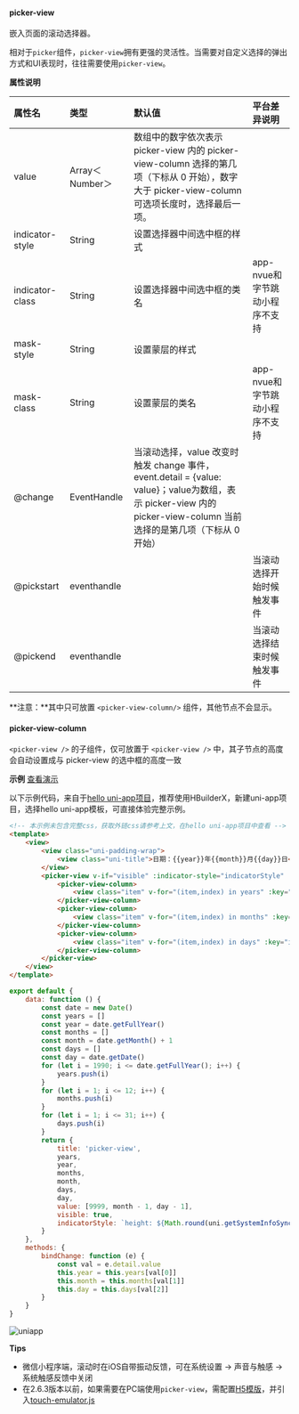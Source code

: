 #### picker-view

嵌入页面的滚动选择器。

相对于`picker`组件，`picker-view`拥有更强的灵活性。当需要对自定义选择的弹出方式和UI表现时，往往需要使用`picker-view`。

**属性说明**

|属性名|类型|默认值|平台差异说明|
|:-|:-|:-|:-|
|value|Array＜Number＞|数组中的数字依次表示 picker-view 内的 picker-view-column 选择的第几项（下标从 0 开始），数字大于 picker-view-column 可选项长度时，选择最后一项。||
|indicator-style|String|设置选择器中间选中框的样式||
|indicator-class|String|设置选择器中间选中框的类名|app-nvue和字节跳动小程序不支持|
|mask-style|String|设置蒙层的样式||
|mask-class|String|设置蒙层的类名|app-nvue和字节跳动小程序不支持|
|@change|EventHandle|当滚动选择，value 改变时触发 change 事件，event.detail = {value: value}；value为数组，表示 picker-view 内的 picker-view-column 当前选择的是第几项（下标从 0 开始）|&nbsp;|
|@pickstart|eventhandle||当滚动选择开始时候触发事件|微信小程序2.3.1|
|@pickend|eventhandle||当滚动选择结束时候触发事件|微信小程序2.3.1|

**注意：**其中只可放置 `<picker-view-column/>` 组件，其他节点不会显示。

#### picker-view-column

`<picker-view />` 的子组件，仅可放置于 `<picker-view />` 中，其子节点的高度会自动设置成与 picker-view 的选中框的高度一致

**示例** [查看演示](https://hellouniapp.dcloud.net.cn/pages/component/picker-view/picker-view)

以下示例代码，来自于[hello uni-app项目](https://github.com/dcloudio/hello-uniapp)，推荐使用HBuilderX，新建uni-app项目，选择hello uni-app模板，可直接体验完整示例。
```html
<!-- 本示例未包含完整css，获取外链css请参考上文，在hello uni-app项目中查看 -->
<template>
    <view>
        <view class="uni-padding-wrap">
			<view class="uni-title">日期：{{year}}年{{month}}月{{day}}日</view>
		</view>
        <picker-view v-if="visible" :indicator-style="indicatorStyle" :value="value" @change="bindChange">
            <picker-view-column>
                <view class="item" v-for="(item,index) in years" :key="index">{{item}}年</view>
            </picker-view-column>
            <picker-view-column>
                <view class="item" v-for="(item,index) in months" :key="index">{{item}}月</view>
            </picker-view-column>
            <picker-view-column>
                <view class="item" v-for="(item,index) in days" :key="index">{{item}}日</view>
            </picker-view-column>
        </picker-view>
    </view>
</template>
```

```javascript
export default {
    data: function () {
        const date = new Date()
        const years = []
        const year = date.getFullYear()
        const months = []
        const month = date.getMonth() + 1
        const days = []
        const day = date.getDate()
        for (let i = 1990; i <= date.getFullYear(); i++) {
            years.push(i)
        }
        for (let i = 1; i <= 12; i++) {
            months.push(i)
        }
        for (let i = 1; i <= 31; i++) {
            days.push(i)
        }
        return {
            title: 'picker-view',
            years,
            year,
            months,
            month,
            days,
            day,
            value: [9999, month - 1, day - 1],
            visible: true,
            indicatorStyle: `height: ${Math.round(uni.getSystemInfoSync().screenWidth/(750/100))}px;`
        }
    },
    methods: {
        bindChange: function (e) {
            const val = e.detail.value
            this.year = this.years[val[0]]
            this.month = this.months[val[1]]
            this.day = this.days[val[2]]
        }
    }
}
```

![uniapp](https://img-cdn-qiniu.dcloud.net.cn/uniapp/doc/img/picker-view.png)

**Tips**
- 微信小程序端，滚动时在iOS自带振动反馈，可在系统设置 -> 声音与触感 -> 系统触感反馈中关闭
- 在2.6.3版本以前，如果需要在PC端使用`picker-view`，需配置[H5模版](https://uniapp.dcloud.io/collocation/manifest?id=h5-template)，并引入[touch-emulator.js](https://github.com/dcloudio/touchemulator)
